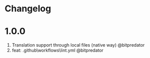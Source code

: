 # Changelog

<!-- ⚠⚠ Please follow the format provided ⚠⚠ -->
<!-- Always use "1." at the start instead of "2. " or "X. " as GitHub will auto renumber everything. -->
<!-- Use the following format below -->
<!--  1. [Changed Area] Title of changes - @github username  -->

# 1.0.0
1. Translation support through local files (native way) @bitpredator
2. feat: .github\workflows\lint.yml @bitpredator